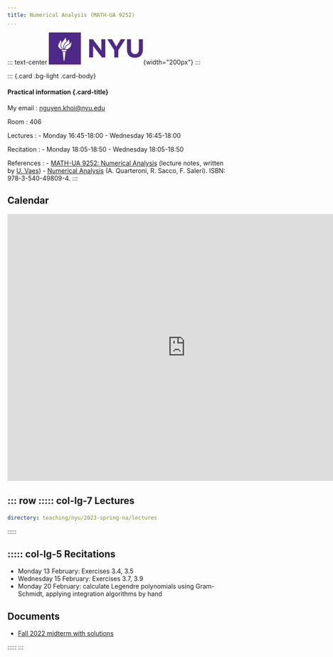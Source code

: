 ```yaml
---
title: Numerical Analysis (MATH-UA 9252)
...
```


::: text-center
![](/static/nyu_logo.svg){width="200px"}
:::

::: {.card .bg-light .card-body}

#### Practical information {.card-title}

My email
:   <nguyen.khoi@nyu.edu>

Room
:   406

Lectures
:   - Monday 16:45-18:00
    - Wednesday 16:45-18:00

Recitation
:   - Monday 18:05-18:50
    - Wednesday 18:05-18:50

References
:   - [MATH-UA 9252: Numerical Analysis](https://urbain.vaes.uk/static/teaching/numerical_analysis_fall/build/main.pdf)
      (lecture notes, written by [U. Vaes](https://urbain.vaes.uk))
    - [Numerical Analysis](https://link.springer.com/book/10.1007/b98885)
      (A. Quarteroni, R. Sacco, F. Saleri).
      ISBN: 978-3-540-49809-4.
:::

Calendar
--------

<iframe src="https://calendar.google.com/calendar/embed?src=c_196f6bc4e9f68f2393573d13ca5f0ec563cfd9a6279b8e3fb524dc8adf26fd20%40group.calendar.google.com&ctz=Europe%2FBrussels" style="border: 0" width="800" height="600" frameborder="0" scrolling="no"></iframe>

::: row
::::: col-lg-7
Lectures
--------

~~~ {.yaml .widget name="explorer"}
directory: teaching/nyu/2023-spring-na/lectures
~~~
:::::

::::: col-lg-5
Recitations
-----------

- Monday 13 February: Exercises 3.4, 3.5
- Wednesday 15 February: Exercises 3.7, 3.9
- Monday 20 February: calculate Legendre polynomials using Gram-Schmidt, applying integration algorithms by hand

Documents
---------

- [Fall 2022 midterm with solutions](/static/documents/midterm-fall-2022.pdf)

:::::
:::
